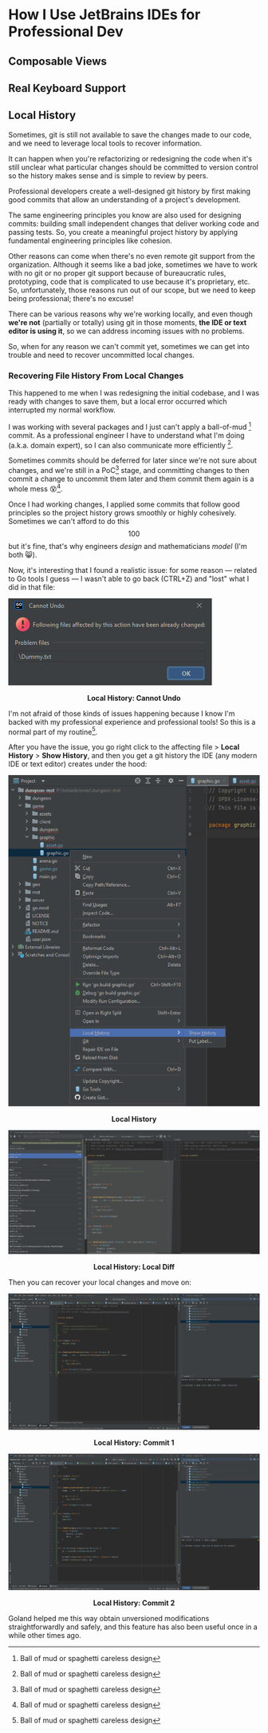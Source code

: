 <!-- Copyright (c) 2023 Tobias Briones. All rights reserved. -->
<!-- SPDX-License-Identifier: CC-BY-4.0 -->
<!-- This file is part of https://github.com/tobiasbriones/blog -->

# How I Use JetBrains IDEs for Professional Dev

## Composable Views

## Real Keyboard Support

## Local History

Sometimes, git is still not available to save the changes made to our code, and
we need to leverage local tools to recover information.

It can happen when you're refactorizing or redesigning the code when it's still
unclear what particular changes should be committed to version control so
the history makes sense and is simple to review by peers.

Professional developers create a well-designed git history by first making good
commits that allow an understanding of a project's development.

The same engineering principles you know are also used for designing commits:
building small independent changes that deliver working code and passing tests.
So, you create a meaningful project history by applying fundamental engineering
principles like cohesion.

Other reasons can come when there's no even remote git support from the
organization. Although it seems like a bad joke, sometimes we have to work
with no git or no proper git support because of bureaucratic rules,
prototyping, code that is complicated to use because it's proprietary, etc.
So, unfortunately, those reasons run out of our scope, but we need to keep
being professional; there's no excuse!

There can be various reasons why we're working locally, and even though
**we're not** (partially or totally) using git in those moments, **the IDE or
text editor is using it**, so we can address incoming issues with no problems.

So, when for any reason we can't commit yet, sometimes we can get into trouble
and need to recover uncommitted local changes.

### Recovering File History From Local Changes

This happened to me when I was redesigning the initial codebase, and I was ready
with changes to save them, but a local error occurred which interrupted my
normal workflow.

I was working with several packages and I just can't apply a ball-of-mud [^x]
commit. As a professional engineer I have to understand what I'm doing (a.k.a.
domain expert), so I can also communicate more efficiently [^x].

[^x]: Ball of mud or spaghetti careless design

[^x]: I used this technique in another project for a tech interview I was
    immediately hired since I'm able to go back and forth with my IDE and use
    commits to explain what/why/how/when I did something, and these traits
    make you different from the crowd $$~98.5%$$ of other applicants who got
    rejected that year

Sometimes commits should be deferred for later since we're not sure about
changes, and we're still in a PoC[^x] stage, and committing changes to then
commit a change to uncommit them later and them commit them again is a whole
mess 😵[^x].

[^x]: PoC stands for Proof of Concept

[^x]: I can tell horror stories they've done with commits since is trivial
    to come up with unprofessional devs or so-called "engineers" these days

Once I had working changes, I applied some commits that follow good principles
so the project history grows smoothly or highly cohesively. Sometimes we can't
afford to do this $$100%$$ but it's fine, that's why engineers *design* and
mathematicians *model* (I'm both 😸).

Now, it's interesting that I found a realistic issue: for some reason — related
to Go tools I guess — I wasn't able to go back (CTRL+Z) and "lost" what I
did in that file:

![Local History: Cannot Undo](images/local-history-.-cannot-undo.png)

<figcaption>
<p align="center"><strong>Local History: Cannot Undo</strong></p>
</figcaption>

I'm not afraid of those kinds of issues happening because I know I'm backed
with my professional experience and professional tools! So this is a normal
part of my routine[^x].

[^x]: Being experienced with tools is important to achieve this and that's
    why I chose IntelliJ products as I'm relatively well-versed and
    extremely familiar with them

After you have the issue, you go right click to the affecting file >
**Local History** > **Show History**, and then you get a git history 
the IDE (any modern IDE or text editor) creates under the hood:

![Local History](images/local-history.png)

<figcaption>
<p align="center"><strong>Local History</strong></p>
</figcaption>

![Local History: Local Diff](images/local-history-.-local-diff.png)

<figcaption>
<p align="center"><strong>Local History: Local Diff</strong></p>
</figcaption>

Then you can recover your local changes and move on:

![Local History: Commit 1](images/local-history-.-commit-1.png)

<figcaption>
<p align="center"><strong>Local History: Commit 1</strong></p>
</figcaption>

![Local History: Commit 2](images/local-history-.-commit-2.png)

<figcaption>
<p align="center"><strong>Local History: Commit 2</strong></p>
</figcaption>

Goland helped me this way obtain unversioned modifications straightforwardly
and safely, and this feature has also been useful once in a while other times 
ago.
